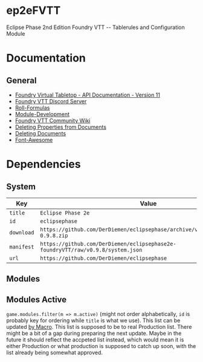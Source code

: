 # ep2eFVTT
Eclipse Phase 2nd Edition Foundry VTT -- Tablerules and Configuration Module



# Documentation

## General

+ [Foundry Virtual Tabletop - API Documentation - Version 11](https://foundryvtt.com/api/)
+ [Foundry VTT Discord Server](https://discord.gg/foundryvtt)
+ [Roll-Formulas](https://github.com/foundryvtt/dnd5e/wiki/Roll-Formulas)
+ [Module-Development](https://foundryvtt.com/article/module-development/)
+ [Foundry VTT Community Wiki](https://foundryvtt.wiki/en/home)
+ [Deleting Properties from Documents](https://discord.com/channels/170995199584108546/699750150674972743/1043341804742914141)
+ [Deleting Documents](https://github.com/GamerFlix/foundryvtt-api-guide/blob/main/macro_guide.md#deleting-documents)
+ [Font-Awesome](https://fontawesome.com/search?m=free&o=r)



# Dependencies

## System

| Key | Value |
| --------------- | ---------------  |
| `title` | `Eclipse Phase 2e` |
| `id` | `eclipsephase` |
| `download` | `https://github.com/DerDiemen/eclipsephase/archive/v0.9.8/eclipsephase-0.9.8.zip` |
| `manifest` | `https://github.com/DerDiemen/eclipsephase2e-foundryVTT/raw/v0.9.8/system.json` |
| `url` | `https://github.com/DerDiemen/eclipsephase` |


## Modules

## Modules Active

`game.modules.filter(m => m.active)` (might not order alphabetically, `id` is probably key for ordering while `title` is what we use). This list can be updated [by Macro](https://github.com/itteerde/fvttconfig/blob/main/tools/macros/dev/listModules.js). This list is supposed to be to real Production list. There might be a bit of a gap during preparing the next update. Maybe in the future it should reflect the accpeted list instead, which would mean it is either Production or what production is supposed to catch up soon, with the list already being somewhat approved.
